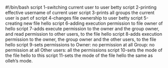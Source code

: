 #!/bin/bash
script 1-switching current user to user betty
script 2-printing effective username of current user
script 3-prints all groups the current user is part of
script 4-changes file ownership to user betty
script 5-creating new file hello
script 6-adding execution permission to file owner of hello
script 7-adds execute permission to the owner and the group owner, and read permission to other users, to the file hello
script 8-adds execution permission to the owner, the group owner and the other users, to the file hello
script 9-sets permissions to Owner: no permission at all Group: no permission at all Other users: all the permissions
script 10-sets the mode of the file hello to this
script 11-sets the mode of the file hello the same as olleh’s mode.

